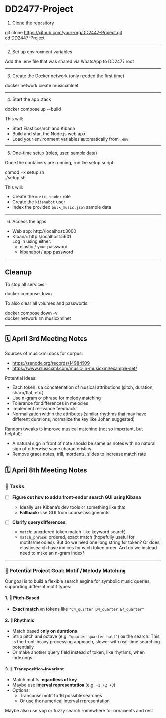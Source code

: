 # DD2477-Project


1. Clone the repository
   
git clone https://github.com/your-org/DD2447-Project.git  
cd DD2447-Project

---

2. Set up environment variables

Add the .env file that was shared via WhatsApp to DD2477 root  

---

3. Create the Docker network (only needed the first time)

docker network create musicxmlnet

---

4. Start the app stack

docker compose up --build

This will:
- Start Elasticsearch and Kibana
- Build and start the Node.js web app
- Load your environment variables automatically from `.env`

---

5. One-time setup (roles, user, sample data)

Once the containers are running, run the setup script:

chmod +x setup.sh  
./setup.sh

This will:
- Create the `music_reader` role
- Create the `kibanabot` user
- Index the provided `bulk_music.json` sample data

---

6. Access the apps

- Web app: http://localhost:3000  
- Kibana: http://localhost:5601  
  Log in using either:
  - elastic / your password
  - kibanabot / app password

---

## Cleanup

To stop all services:

docker compose down

To also clear all volumes and passwords:

docker compose down -v  
docker network rm musicxmlnet

---

## 🗓️ April 3rd Meeting Notes

Sources of musicxml docs for corpus:
- https://zenodo.org/records/14984509
- https://www.musicxml.com/music-in-musicxml/example-set/

Potential ideas:
- Each token is a concatenation of musical attributions (pitch, duration, sharp/flat, etc.)
- Use n-gram or phrase for melody matching
- Tolerance for differences in melodies
- Implement relevance feedback
- Normalization within the attributes (similar rhythms that may have different durations, normalize the key like Johan suggested)

Random tweaks to improve musical matching (not so important, but helpful):
- A natural sign in front of note should be same as notes with no natural sign of otherwise same characteristics
- Remove grace notes, trill, mordents, slides to increase match rate

## 🗓️ April 8th Meeting Notes

### 🎯 Tasks
- [ ] **Figure out how to add a front-end or search GUI using Kibana**  
  - Ideally use Kibana’s dev tools or something like that
  - **Fallback:** use GUI from course assignemnts

- [ ] **Clarify query differences:**
  - `match`: unordered token match (like keyword search)
  - `match_phrase`: ordered, exact match (hopefully useful for motifs/melodies). But do we need one long string for token? Or does elasticsearch have indices for each token order. And do we instead need to make an n-gram index?

---

### 🧠 Potential Project Goal: Motif / Melody Matching

Our goal is to build a flexible search engine for symbolic music queries, supporting different motif types:

#### 1. 🎼 Pitch-Based
- **Exact match** on tokens like `"C4_quarter D4_quarter E4_quarter"`

#### 2. 🥁 Rhythmic
- Match based **only on durations**
- Strip pitch and octave (e.g. `"quarter quarter half"`) on the search. This is the front-heavy processing approach, slower with real-time searching potentially
- Or make another query field instead of token, like rhythms, when indexings 

#### 3. 🔁 Transposition-Invariant
- Match motifs **regardless of key**
- Maybe use **interval representation** (e.g. `+2 +2 +3`)
- Options:
  - Transpose motif to 16 possible searches
  - Or use the numerical interval representation

 Maybe also use slop or fuzzy search somewhere for ornaments and rest 
